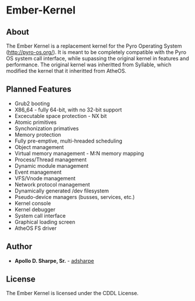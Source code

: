 # Ember-Kernel

## About
The Ember Kernel is a replacement kernel for the Pyro Operating System (http://pyro-os.org/). It is meant to be completely compatible with the Pyro OS system call interface, while supassing the original kernel in features and performance. The original kernel was inheritted from Syllable, which modified the kernel that it inheritted from AtheOS.

## Planned Features
* Grub2 booting
* X86_64 - fully 64-bit, with no 32-bit support
* Excecutable space protection - NX bit
* Atomic primitives
* Synchonization primatives
* Memory protection
* Fully pre-emptive, multi-hreaded scheduling
* Object management
* Virtual memory management - M:N memory mapping
* Process/Thread management
* Dynamic module management
* Event management
* VFS/Vnode management
* Network protocol management
* Dynamically generated /dev filesystem
* Pseudo-device managers (busses, services, etc.)
* Kernel console
* Kernel debugger
* System call interface
* Graphical loading screen
* AtheOS FS driver

## Author
*  **Apollo D. Sharpe, Sr.** - [adsharpe](https://github.com/adsharpe)

## License
The Ember Kernel is licensed under the CDDL License.